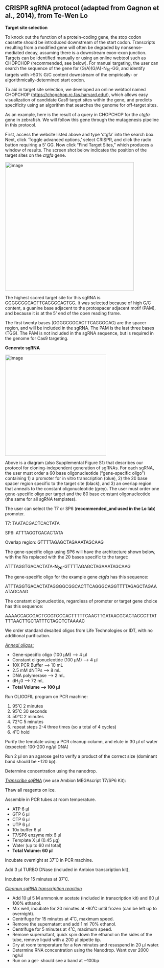 ﻿## CRISPR sgRNA protocol (adapted from Gagnon et al., 2014), from Te-Wen Lo
 
**Target site selection**

To knock out the function of a protein-coding gene, the stop codon cassette should be introduced downstream of the start codon. Transcripts resulting from a modified gene will often be degraded by nonsense-mediated decay, assuming there is a downstream exon-exon junction. Targets can be identified manually or using an online webtool such as CHOPCHOP (recommended, see below). For manual targeting, the user can search the sequence of the gene for (G/A)(G/A)-N<sub>19</sub>-GG, and identify targets with >50% G/C content downstream of the empirically- or algorithmically-determined start codon.

To aid in target site selection, we developed an online webtool named CHOPCHOP (<https://chopchop.rc.fas.harvard.edu/>), which allows easy visualization of candidate Cas9 target sites within the gene, and predicts specificity using an algorithm that searches the genome for off-target sites.

As an example, here is the result of a query in CHOPCHOP for the *ctgfa* gene in zebrafish. We will follow this gene through the mutagenesis pipeline in this protocol. 

First, access the website listed above and type ‘ctgfa’ into the search box. Next, click ‘Toggle advanced options,’ select CRISPR, and click the radio button requiring a 5’ GG.  Now click “Find Target Sites,” which produces a window of results. The screen shot below indicates the position of the target sites on the *ctgfa* gene.

<img width="420" alt="image" src="https://github.com/jesshill/Onish_lab/assets/41451575/4155ff18-d05e-4395-a125-e4334b260096">

The highest scored target site for this sgRNA is GGGGCGGCACTTCAGGGCAGTGG. It was selected because of high G/C content, a guanine base adjacent to the protospacer adjacent motif (PAM), and because it is at the 5’ end of the open reading frame.

The first twenty bases (GGGGCGGCACTTCAGGGCAG) are the spacer region, and will be included in the sgRNA. The PAM is the last three bases (TGG). The PAM is not included in the sgRNA sequence, but is required in the genome for Cas9 targeting. 

**Generate sgRNA**

<img width="330" alt="image" src="https://github.com/jesshill/Onish_lab/assets/41451575/94698bea-945c-4850-96d4-bea21a5cd9a6">

Above is a diagram (also Supplemental Figure S1) that describes our protocol for cloning-independent generation of sgRNAs. For each sgRNA, the user must order a 60 base oligonucleotide (“gene-specific oligo”) containing 1) a promoter for in vitro transcription (blue), 2) the 20 base spacer region specific to the target site (black), and 3) an overlap region that anneals to the constant oligonucleotide (grey).  The user must order one gene-specific oligo per target and the 80 base constant oligonucleotide (the same for all sgRNA templates).

The user can select the T7 or SP6 (**recommended\_and used in the Lo lab**) promoter.

T7: TAATACGACTCACTATA

SP6: ATTTAGGTGACACTATA

Overlap region: GTTTTAGAGCTAGAAATAGCAAG

The gene-specific oligo using SP6 will have the architecture shown below, with the Ns replaced with the 20 bases specific to the target:

ATTTAGGTGACACTATA-<b>N<sub>20</sub>-</b>GTTTTAGAGCTAGAAATAGCAAG

The gene-specific oligo for the example gene *ctgfa* has this sequence:

ATTTAGGTGACACTATAGGGGCGGCACTTCAGGGCAGGTTTTAGAGCTAGAAATAGCAAG

The constant oligonucleotide, regardless of promoter or target gene choice has this sequence:

AAAAGCACCGACTCGGTGCCACTTTTTCAAGTTGATAACGGACTAGCCTTATTTTAACTTGCTATTTCTAGCTCTAAAAC

We order standard desalted oligos from Life Technologies or IDT, with no additional purification.  


*<ins>Anneal oligos:<ins>*
- Gene-specific oligo (100 µM) --> 4 µl
- Constant oligonucleotide (100 µM)	--> 4 µl
- 10X PCR Buffer --> 10 mL
- 2.5 mM dNTPs --> 8 mL
- DNA polymerase --> 2 mL
- dH<sub>2</sub>0 --> 72 mL
- **Total Volume --> 100 µl**

Run OLIGOFIL program on PCR machine:
1. 95˚C 2 minutes
2. 95˚C 30 seconds
3. 50°C 2 minutes
4. 72°C 5 minutes
5. repeat steps 2-4 three times (so a total of 4 cycles)
6. 4˚C hold

Purify the template using a PCR cleanup column, and elute in 30 µl of water (expected: 100-200 ng/µl DNA)

Run 2 µl on an agarose gel to verify a product of the correct size (dominant band should be ~120 bp).

Determine concentration using the nanodrop.

*<ins>Transcribe sgRNA<ins>* (we use Ambion MEGAscript T7/SP6 Kit):

Thaw all reagents on ice.

Assemble in PCR tubes at room temperature.  

- ATP 6 µl
- GTP 6 µl
- CTP 6 µl
- UTP 6 µl
- 10x buffer 6 µl
- T7/SP6 enzyme mix 6 µl
- Template X µl (0.45 µg)
- Water (up to 60 ml total)
- **Total Volume: 60 µl**

Incubate overnight at 37˚C in PCR machine.

Add 3 µl TURBO DNase (included in Ambion transcription kit),

Incubate for 15 minutes at 37˚C.

*<ins>Cleanup sgRNA transcription reaction<ins>*
- Add 10 µl 5 M ammonium acetate (included in transcription kit) and 60 µl 100% ethanol.
- Mix well, incubate for 20 minutes at -80˚C until frozen (can be left up to overnight).  
- Centrifuge for 15 minutes at 4˚C, maximum speed.
- Remove the supernatant and add 1 ml 70% ethanol.
- Centrifuge for 5 minutes at 4˚C, maximum speed.
- Remove supernatant, quick spin down the ethanol on the sides of the tube, remove liquid with a 200 µl pipette tip.
- Dry at room temperature for a few minutes and resuspend in 20 µl water.
- Determine RNA concentration using the Nanodrop.  Want over 2000 ng/ul
- Run on a gel- should see a band at ~100bp
